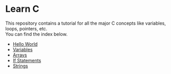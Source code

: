 # Learn C
This repository contains a tutorial for all the major C concepts like variables,
loops, pointers, etc.
<br>
You can find the index below.<br>
* [Hello World](https://github.com/vivek3141/learn-c/blob/master/hello_world.c)
* [Variables](https://github.com/vivek3141/learn-c/blob/master/variables.c)
* [Arrays](https://github.com/vivek3141/learn-c/blob/master/arrays.c)
* [If Statements](https://github.com/vivek3141/learn-c/blob/master/if_statements.c)
* [Strings](https://github.com/vivek3141/learn-c/blob/master/strings.c)


